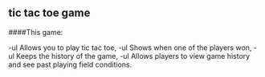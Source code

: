 ## tic tac toe game

####This game:

-ul Allows you to play tic tac toe,
-ul Shows when one of the players won,
-ul Keeps the history of the game,
-ul Allows players to view game history and see past playing field conditions.
